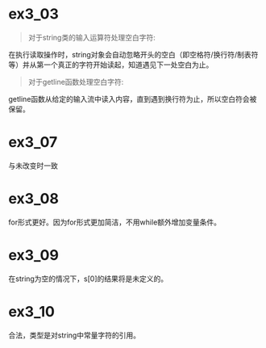 # ex3_03
>对于string类的输入运算符处理空白字符:

在执行读取操作时，string对象会自动忽略开头的空白（即空格符/换行符/制表符等）并从第一个真正的字符开始读起，知道遇见下一处空白为止。

>对于getline函数处理空白字符:

getline函数从给定的输入流中读入内容，直到遇到换行符为止，所以空白符会被保留。

# ex3_07
与未改变时一致

# ex3_08
for形式更好。因为for形式更加简洁，不用while额外增加变量条件。

# ex3_09
在string为空的情况下，s[0]的结果将是未定义的。

# ex3_10
合法，类型是对string中常量字符的引用。
